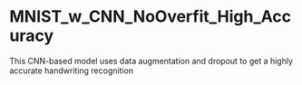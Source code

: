 # MNIST_w_CNN_NoOverfit_High_Accuracy
This CNN-based model uses data augmentation and dropout to get a highly accurate handwriting recognition
